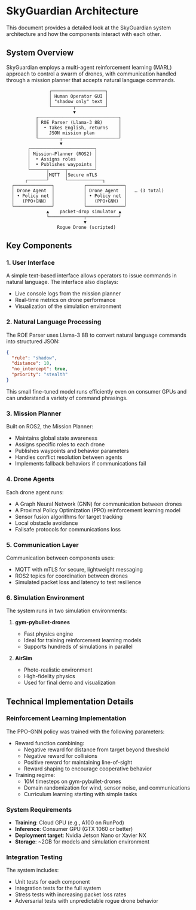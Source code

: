 # SkyGuardian Architecture

This document provides a detailed look at the SkyGuardian system architecture and how the components interact with each other.

## System Overview

SkyGuardian employs a multi-agent reinforcement learning (MARL) approach to control a swarm of drones, with communication handled through a mission planner that accepts natural language commands.

```
                ┌────────────────────┐
                │ Human Operator GUI │
                │ "shadow only" text │
                └────────┬───────────┘
                         ▼
           ┌──────────────────────────────┐
           │ ROE Parser (Llama‑3 8B)      │
           │  • Takes English, returns    │
           │    JSON mission plan         │
           └────────┬─────────────────────┘
                    ▼
        ┌────────────────────────┐
        │ Mission‑Planner (ROS2) │
        │  • Assigns roles       │
        │  • Publishes waypoints │
        └──────┬──────┬──────────┘
               │MQTT  │Secure mTLS
       ┌───────┘      └─────────────┐
  ┌──────────────┐           ┌──────────────┐
  │ Drone Agent  │           │ Drone Agent  │   … (3 total)
  │ • Policy net │           │ • Policy net │
  │   (PPO+GNN)  │           │   (PPO+GNN)  │
  └──────────────┘           └──────────────┘
               ▲    packet‑drop simulator ▲
               └─────────────┬────────────┘
                             ▼
                   Rogue Drone (scripted)
```

## Key Components

### 1. User Interface

A simple text-based interface allows operators to issue commands in natural language. The interface also displays:

- Live console logs from the mission planner
- Real-time metrics on drone performance
- Visualization of the simulation environment

### 2. Natural Language Processing

The ROE Parser uses Llama-3 8B to convert natural language commands into structured JSON:

```json
{
  "rule": "shadow",
  "distance": 10,
  "no_intercept": true,
  "priority": "stealth"
}
```

This small fine-tuned model runs efficiently even on consumer GPUs and can understand a variety of command phrasings.

### 3. Mission Planner

Built on ROS2, the Mission Planner:

- Maintains global state awareness
- Assigns specific roles to each drone
- Publishes waypoints and behavior parameters
- Handles conflict resolution between agents
- Implements fallback behaviors if communications fail

### 4. Drone Agents

Each drone agent runs:

- A Graph Neural Network (GNN) for communication between drones
- A Proximal Policy Optimization (PPO) reinforcement learning model
- Sensor fusion algorithms for target tracking
- Local obstacle avoidance
- Failsafe protocols for communications loss

### 5. Communication Layer

Communication between components uses:

- MQTT with mTLS for secure, lightweight messaging
- ROS2 topics for coordination between drones
- Simulated packet loss and latency to test resilience

### 6. Simulation Environment

The system runs in two simulation environments:

1. **gym-pybullet-drones**
   - Fast physics engine
   - Ideal for training reinforcement learning models
   - Supports hundreds of simulations in parallel

2. **AirSim**
   - Photo-realistic environment
   - High-fidelity physics
   - Used for final demo and visualization

## Technical Implementation Details

### Reinforcement Learning Implementation

The PPO-GNN policy was trained with the following parameters:

- Reward function combining:
  - Negative reward for distance from target beyond threshold
  - Negative reward for collisions
  - Positive reward for maintaining line-of-sight
  - Reward shaping to encourage cooperative behavior
- Training regime:
  - 10M timesteps on gym-pybullet-drones
  - Domain randomization for wind, sensor noise, and communications
  - Curriculum learning starting with simple tasks

### System Requirements

- **Training**: Cloud GPU (e.g., A100 on RunPod)
- **Inference**: Consumer GPU (GTX 1060 or better)
- **Deployment target**: Nvidia Jetson Nano or Xavier NX
- **Storage**: ~2GB for models and simulation environment

### Integration Testing

The system includes:

- Unit tests for each component
- Integration tests for the full system
- Stress tests with increasing packet loss rates
- Adversarial tests with unpredictable rogue drone behavior 